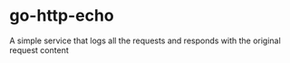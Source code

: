 # go-http-echo
A simple service that logs all the requests and responds with the original request content
